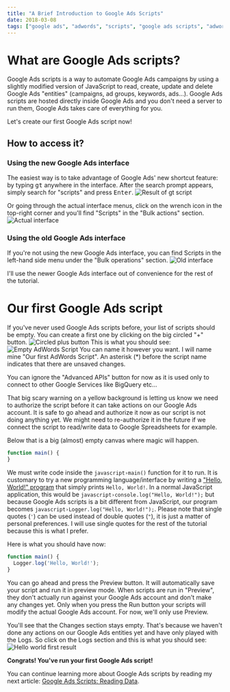 ```yaml
---
title: "A Brief Introduction to Google Ads Scripts"
date: 2018-03-08
tags: ["google ads", "adwords", "scripts", "google ads scripts", "adwords scripts", "introduction"]
---
```


# What are Google Ads scripts?
Google Ads scripts is a way to automate Google Ads campaigns by using a slightly modified version of JavaScript to read, create, update and delete Google Ads "entities" (campaigns, ad groups, keywords, ads...). Google Ads scripts are hosted directly inside Google Ads and you don't need a server to run them, Google Ads takes care of everything for you.

Let's create our first Google Ads script now!

## How to access it?
### Using the new Google Ads interface
The easiest way is to take advantage of Google Ads' new shortcut feature: by typing <kbd>gt</kbd> anywhere in the interface. After the search prompt appears, simply search for "scripts" and press <kbd>Enter</kbd>.
![Result of gt script](/images/gt_script.png)

Or going through the actual interface menus, click on the wrench icon in the top-right corner and you'll find "Scripts" in the "Bulk actions" section.
![Actual interface](/images/full_interface_scripts.png)

### Using the old Google Ads interface
If you're not using the new Google Ads interface, you can find Scripts in the left-hand side menu under the "Bulk operations" section.
![Old interface](/images/old_interface_scripts.png)

I'll use the newer Google Ads interface out of convenience for the rest of the tutorial.

# Our first Google Ads script
If you've never used Google Ads scripts before, your list of scripts should be empty. You can create a first one by clicking on the big circled "+" button.
![Circled plus button](/images/creating_first_script.png)
This is what you should see:
![Empty AdWords Script](/images/empty_adwords_script.png)
You can name it however you want. I will name mine "Our first AdWords Script". An asterisk (\*) before the script name indicates that there are unsaved changes.

You can ignore the "Advanced APIs" button for now as it is used only to connect to other Google Services like BigQuery etc...

That big scary warning on a yellow background is letting us know we need to authorize the script before it can take actions on our Google Ads account. It is safe to go ahead and authorize it now as our script is not doing anything yet. We might need to re-authorize it in the future if we connect the script to read/write data to Google Spreadsheets for example.

Below that is a big (almost) empty canvas where magic will happen.

```javascript
function main() {
}
```

We must write code inside the `javascript›main()` function for it to run. It is customary to try a new programming language/interface by writing a ["Hello, World!" program](https://en.wikipedia.org/wiki/%22Hello,_World!%22_program) that simply prints `Hello, World!`. In a normal JavaScript application, this would be `javascript›console.log("Hello, World!");` but because Google Ads scripts is a bit different from JavaScript, our program becomes `javascript›Logger.log("Hello, World!");`. Please note that single quotes (`'`)  can be used instead of double quotes (`"`), it is just a matter of personal preferences. I will use single quotes for the rest of the tutorial because this is what I prefer.

Here is what you should have now:
```javascript
function main() {
  Logger.log('Hello, World!');
}
```

You can go ahead and press the Preview button. It will automatically save your script and run it in preview mode. When scripts are run in "Preview", they don't actually run against your Google Ads account and don't make any changes yet. Only when you press the Run button your scripts will modify the actual Google Ads account. For now, we'll only use Preview.

You'll see that the Changes section stays empty. That's because we haven't done any actions on our Google Ads entities yet and have only played with the Logs. So click on the Logs section and this is what you should see:
![Hello world first result](/images/hello_world_first_result.png)

__Congrats! You've run your first Google Ads script!__

You can continue learning more about Google Ads scripts by reading my next article: [Google Ads Scripts: Reading Data](/blog/adwords-scripts-reading-data).
